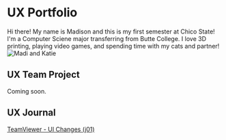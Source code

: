 # UX Portfolio

Hi there! My name is Madison and this is my first semester at Chico State! I'm a Computer Sciene major transferring from Butte College. I love 3D printing, playing video games, and spending time with my cats and partner!
![Madi and Katie](assets/MadiAndKatie.png "Madi and Katie")

## UX Team Project

Coming soon.

## UX Journal

[TeamViewer - UI Changes (j01)](j01/)
